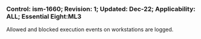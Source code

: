 ### Control: ism-1660; Revision: 1; Updated: Dec-22; Applicability: ALL; Essential Eight:ML3
<p>Allowed and blocked execution events on workstations are logged.</p>